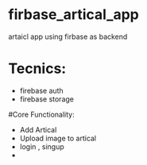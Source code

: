 # firbase_artical_app
artaicl app using firbase as backend

# Tecnics:
- firebase auth
- firebase storage


#Core Functionality:
 - Add Artical
 - Upload image to artical
 - login , singup
 - 

